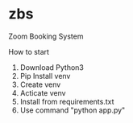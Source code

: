 # zbs
Zoom Booking System


How to start 

1. Download Python3 
2. Pip Install venv
3. Create venv
4. Acticate venv
5. Install from requirements.txt
6. Use command "python app.py"
